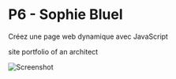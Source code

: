 # P6 - Sophie Bluel

Créez une page web dynamique avec JavaScript

site portfolio of an architect

![Screenshot](/assets/images/SophieBluelHomepage.webp)
